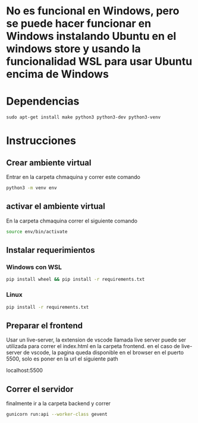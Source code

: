 # No es funcional en Windows, pero se puede hacer funcionar en Windows instalando Ubuntu en el windows store y usando la funcionalidad WSL para usar Ubuntu encima de Windows
# Dependencias
```
sudo apt-get install make python3 python3-dev python3-venv
```

# Instrucciones
## Crear ambiente virtual
Entrar en la carpeta chmaquina y correr este comando
```bash
python3 -m venv env
```
## activar el ambiente virtual 
En la carpeta chmaquina correr el siguiente comando
```bash
source env/bin/activate
```
## Instalar requerimientos
### Windows con WSL
```bash
pip install wheel && pip install -r requirements.txt
```
### Linux
```bash
pip install -r requirements.txt
```
## Preparar el frontend
Usar un live-server, la extension de vscode llamada live server puede ser utilizada para correr el index.html en la carpeta frontend.
en el caso de live-server de vscode, la pagina queda disponible en el browser en el puerto 5500, solo es poner en la url el siguiente path 

localhost:5500

## Correr el servidor
finalmente ir a la carpeta backend y correr 
```bash
gunicorn run:api --worker-class gevent
```
